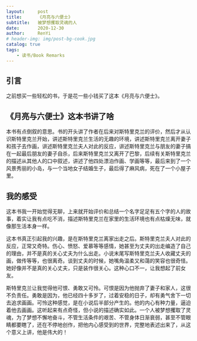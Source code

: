 ```yaml
---
layout:     post
title:      《月亮与六便士》
subtitle:   被梦想攫取灵魂的人
date:       2020-12-30
author:     RenYi
# header-img: img/post-bg-cook.jpg
catalog: true
tags:
    - 读书/Book Remarks
---
```


## 引言

之前想买一些轻松的书，于是花一些小钱买了这本《月亮与六便士》。



## 《月亮与六便士》这本书讲了啥

本书有点倒叙的意思。书的开头讲了作者在后来对斯特里克兰的评价，然后才从认识斯特里克兰开始，讲述斯特里克兰生活的无趣的环境，讲述斯特里克兰离开妻子和孩子去作画，讲述斯特里克兰夫人对此的反应，讲述斯特里克兰与朋友的妻子搞在一起最后朋友的妻子自杀，后来斯特里克兰又离开了巴黎，后续有关斯特里克兰的描述从其他人的口中叙述，讲述了他四处漂泊作画、学画等等，最后来到了一个风景秀丽的小岛，与一个当地女子结婚生子，最后得了麻风病，死在了一个小屋子里。



## 我的感受

这本书我一开始觉得无聊，上来就开始评价和总结一个名字足足有五个字的人的故事，着实让我有点吃不消，描述斯特里克兰在家里的生活环境也有点枯燥无味，就像那生活本身一样。



这本书真正引起我的兴趣，是在斯特里克兰离家出走之后。斯特里克兰夫人对此的反应，正常又奇特。伤心、愤怒、爱慕等等感情，她甚至为丈夫的出走编造了自己的理由，并不是真的关心丈夫为什么出走。小说末尾写斯特里克兰夫人收藏丈夫的画，做传等等，也很离奇。谈到丈夫的时候，她嘴角温柔又和蔼的笑容也很奇怪。她好像并不是真的关心丈夫，只是装作很关心。这种心口不一，让我想起了前女友。



斯特里克兰让我觉得他可恨、勇敢又可怜。可恨是因为他抛弃了妻子和家人，这很不负责任。勇敢是因为，他已经四十多岁了，过着安稳的日子，却有勇气舍下一切去追求画画。可怜这种感觉，是在小说后半部分产生的。他的内心有种力量，逼迫着他去画画。这听起来有点奇怪，但小说的描述确实如此。一个人被梦想攫取了灵魂，为了梦想不懈地奋斗，不管生活条件的艰苦、不管身体日渐衰弱，甚至不管眼睛都要瞎了，还在不停地创作，把他内心感受到的世界，完整地表述出来了，从这个意义上讲，他是伟大的！